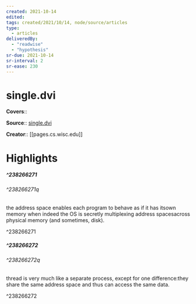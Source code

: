 ```yaml
---
created: 2021-10-14
edited:
tags: created/2021/10/14, node/source/articles
type: 
  - articles
deliveredBy: 
  - "readwise"
  - "hypothesis"
sr-due: 2021-10-14
sr-interval: 2
sr-ease: 230
---
```

# single.dvi

**Covers**:: 

**Source**:: [single.dvi](https://pages.cs.wisc.edu/~remzi/OSTEP/threads-intro.pdf)

**Creator**:: [[pages.cs.wisc.edu]]

# Highlights
##### ^238266271



###### ^238266271q

the address space enables each program to behave as if it has itsown memory when indeed the OS is secretly multiplexing address spacesacross physical memory (and sometimes, disk). 

^238266271

##### ^238266272



###### ^238266272q

thread is very much like a separate process, except for one difference:they share the same address space and thus can access the same data. 

^238266272

